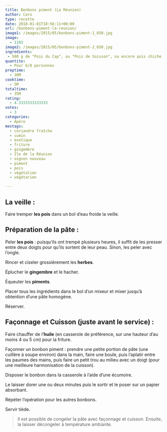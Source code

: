 ```yaml
---
title: Bonbons piment (La Réunion)
author: Caro
type: recette
date: 2018-01-01T18:56:11+00:00
url: /bonbons-piment-la-reunion/
image1: /images/2015/05/bonbons-piment-1_650.jpg
image:
  - 1103
image2: /images/2015/05/bonbons-piment-2_650.jpg
ingredients:
 - 500 g de "Pois du Cap", ou "Pois de Soisson", ou encore pois chiche - 1 botte d'oignons verts - 20 à 30 g de gingembre - 1 branche de cotomili (coriandre fraîche) - 1 cuillère à café de graines de cumin - 10 petits piments verts - 1 branche de <a href="http://fr.wikipedia.org/wiki/Kaloupil%C3%A9" target="_blank" rel="noopener">caloupilé</a> (facultatif) - de l'huile pour la friture
quantite:
  - Pour 6/8 personnes
preptime:
  - 30M
cooktime:
  - 5M
totaltime:
  - 35M
rating:
  - 4.3333333333333
votes:
  - 3
categories:
  - Apéro
mestags:
  - coriandre fraîche
  - cumin
  - exotique
  - friture
  - gingembre
  - Ile de la Réunion
  - oignon nouveau
  - piment
  - pois
  - végétalien
  - végétarien

---
```

## La veille :

Faire tremper **les pois** dans un bol d&rsquo;eau froide la veille.

## Préparation de la pâte :

Peler **les pois** : puisqu&rsquo;ils ont trempé plusieurs heures, il suffit de les presser entre deux doigts pour qu&rsquo;ils sortent de leur peau. Sinon, les peler avec l&rsquo;ongle.

Rincer et ciseler grossièrement les **herbes**.

Éplucher le **gingembre** et le hacher.

Équeuter les **piments**.

Placer tous les ingrédients dans le bol d&rsquo;un mixeur et mixer jusqu&rsquo;à obtention d&rsquo;une pâte homogène.

Réserver.

## Façonnage et Cuisson (juste avant le service) :

Faire chauffer de l&rsquo;**huile** (en casserole de préférence, sur une hauteur d&rsquo;au moins 4 ou 5 cm) pour la friture.

Façonner un bonbon piment : prendre une petite portion de pâte (une cuillère à soupe environ) dans la main, faire une boule, puis l&rsquo;aplatir entre les paumes des mains, puis faire un petit trou au milieu avec un doigt (pour une meilleure harmonisation de la cuisson).

Disposer le bonbon dans la casserole à l&rsquo;aide d&rsquo;une écumoire.

Le laisser dorer une ou deux minutes puis le sortir et le poser sur un papier absorbant.

Répéter l&rsquo;opération pour les autres bonbons.

Servir tiède.

> Il est possible de congeler la pâte avec façonnage et cuisson. Ensuite, la laisser décongeler à température ambiante.

&nbsp;
